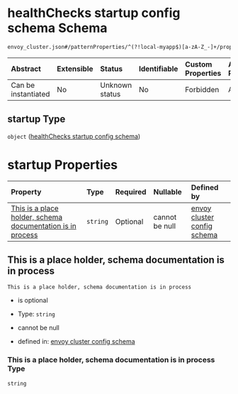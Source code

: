 # healthChecks startup config schema Schema

```txt
envoy_cluster.json#/patternProperties/^(?!local-myapp$)[a-zA-Z_-]+/properties/healthChecks/properties/startup
```



| Abstract            | Extensible | Status         | Identifiable | Custom Properties | Additional Properties | Access Restrictions | Defined In                                                                |
| :------------------ | :--------- | :------------- | :----------- | :---------------- | :-------------------- | :------------------ | :------------------------------------------------------------------------ |
| Can be instantiated | No         | Unknown status | No           | Forbidden         | Allowed               | none                | [envoy\_cluster.json\*](../out/envoy_cluster.json "open original schema") |

## startup Type

`object` ([healthChecks startup config schema](envoy_cluster-patternproperties-envoy-cluster-config-schema-except-local-myapp-properties-cluster-healthchecks-config-schema-properties-healthchecks-startup-config-schema.md))

# startup Properties

| Property                                                                                                                 | Type     | Required | Nullable       | Defined by                                                                                                                                                                                                                                                                                                                                                                                                                                                               |
| :----------------------------------------------------------------------------------------------------------------------- | :------- | :------- | :------------- | :----------------------------------------------------------------------------------------------------------------------------------------------------------------------------------------------------------------------------------------------------------------------------------------------------------------------------------------------------------------------------------------------------------------------------------------------------------------------- |
| [This is a place holder, schema documentation is in process](#this-is-a-place-holder-schema-documentation-is-in-process) | `string` | Optional | cannot be null | [envoy cluster config schema](envoy_cluster-patternproperties-envoy-cluster-config-schema-except-local-myapp-properties-cluster-healthchecks-config-schema-properties-healthchecks-startup-config-schema-properties-this-is-a-place-holder-schema-documentation-is-in-process.md "envoy_cluster.json#/patternProperties/^(?!local-myapp$)\[a-zA-Z_-]+/properties/healthChecks/properties/startup/properties/This is a place holder, schema documentation is in process") |

## This is a place holder, schema documentation is in process



`This is a place holder, schema documentation is in process`

* is optional

* Type: `string`

* cannot be null

* defined in: [envoy cluster config schema](envoy_cluster-patternproperties-envoy-cluster-config-schema-except-local-myapp-properties-cluster-healthchecks-config-schema-properties-healthchecks-startup-config-schema-properties-this-is-a-place-holder-schema-documentation-is-in-process.md "envoy_cluster.json#/patternProperties/^(?!local-myapp$)\[a-zA-Z_-]+/properties/healthChecks/properties/startup/properties/This is a place holder, schema documentation is in process")

### This is a place holder, schema documentation is in process Type

`string`
